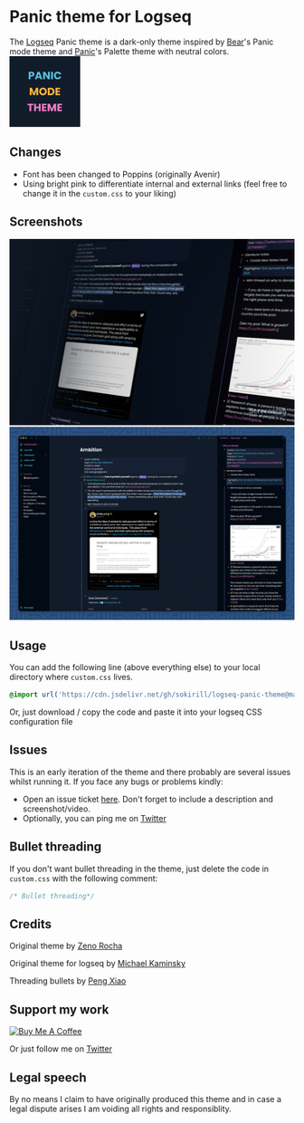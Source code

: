 # Panic theme for Logseq

The [Logseq](https://logseq.com/) Panic theme is a dark-only theme inspired by [Bear](https://bear.app)'s Panic mode theme and [Panic](https://panic.com/)'s Palette theme with neutral colors.
</br>
<img src="./assets/panic-logo.png" width="125" />

## Changes

- Font has been changed to Poppins (originally Avenir)
- Using bright pink to differentiate internal and external links (feel free to change it in the `custom.css` to your liking)

## Screenshots

![Cover ](assets/cover.png)
![Panic mode](assets/screenshot.png)

## Usage

You can add the following line (above everything else) to your local directory where `custom.css` lives.

```css
@import url('https://cdn.jsdelivr.net/gh/sokirill/logseq-panic-theme@main/custom.css');
```

Or, just download / copy the code and paste it into your logseq CSS configuration file

## Issues

This is an early iteration of the theme and there probably are several issues whilst running it. If you face any bugs or problems kindly:

- Open an issue ticket [here](https://github.com/sokirill/logseq-panic-theme/issues/new). Don't forget to include a description and screenshot/video.
- Optionally, you can ping me on [Twitter](https://twitter.com/sokirill)

## Bullet threading

If you don't want bullet threading in the theme, just delete the code in `custom.css` with the following comment:

```css
/* Bullet threading*/
```

## Credits

Original theme by [Zeno Rocha](https://github.com/zenorocha/dracula-theme)

Original theme for logseq by [Michael Kaminsky](http://github.com/mkaminsky11)

Threading bullets by [Peng Xiao](https://github.com/Pengx17)

## Support my work

<a href="https://www.buymeacoffee.com/kirill" target="_blank"><img src="https://cdn.buymeacoffee.com/buttons/v2/default-yellow.png" alt="Buy Me A Coffee" style="height: 60px !important;width: 217px !important;" ></a>

Or just follow me on [Twitter](https://www.twitter.com/SoKirill)

## Legal speech

By no means I claim to have originally produced this theme and in case a legal dispute arises I am voiding all rights and responsiblity.
